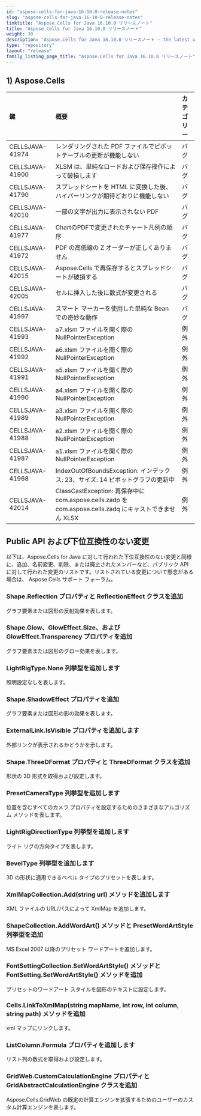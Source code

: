 ```yaml
---
id: "aspose-cells-for-java-16-10-0-release-notes"
slug: "aspose-cells-for-java-16-10-0-release-notes"
linktitle: "Aspose.Cells for Java 16.10.0 リリースノート"
title: "Aspose.Cells for Java 16.10.0 リリースノート"
weight: 30
description: "Aspose.Cells for Java 16.10.0 リリースノート – the latest updates and fixes."
type: "repository"
layout: "release"
family_listing_page_title: "Aspose.Cells for Java 16.10.0 リリースノート"
---
```

## **1) Aspose.Cells**

|**鍵** |**概要** |**カテゴリー** |
|:- |:- |:- |
|CELLSJAVA-41974 |レンダリングされた PDF ファイルでピボットテーブルの更新が機能しない|バグ|
|CELLSJAVA-41900 |XLSM は、単純なロードおよび保存操作によって破損します|バグ|
|CELLSJAVA-41790 |スプレッドシートを HTML に変換した後、ハイパーリンクが期待どおりに機能しない|バグ|
|CELLSJAVA-42010 |一部の文字が出力に表示されない PDF|バグ|
|CELLSJAVA-41977 | ChartのPDFで変更されたチャート凡例の順序|バグ|
|CELLSJAVA-41972 |PDF の高低線の Z オーダーが正しくありません|バグ|
|CELLSJAVA-42015 |Aspose.Cells で再保存するとスプレッドシートが破損する|バグ|
|CELLSJAVA-42005 |セルに挿入した後に数式が変更される|バグ|
|CELLSJAVA-41997 |スマート マーカーを使用した単純な Bean での奇妙な動作|バグ|
|CELLSJAVA-41993 |a7.xlsm ファイルを開く際の NullPointerException|例外|
|CELLSJAVA-41992 |a6.xlsm ファイルを開く際の NullPointerException|例外|
|CELLSJAVA-41991 | a5.xlsm ファイルを開く際の NullPointerException|例外|
|CELLSJAVA-41990 | a4.xlsm ファイルを開く際の NullPointerException|例外|
|CELLSJAVA-41989 | a3.xlsm ファイルを開く際の NullPointerException|例外|
|CELLSJAVA-41988 | a2.xlsm ファイルを開く際の NullPointerException|例外|
|CELLSJAVA-41987 | a1.xlsm ファイルを開く際の NullPointerException|例外|
|CELLSJAVA-41968 | IndexOutOfBoundsException: インデックス: 23、サイズ: 14 ピボットグラフの更新中|例外|
|CELLSJAVA-42014 |ClassCastException: 再保存中に com.aspose.cells.zadp を com.aspose.cells.zadq にキャストできません XLSX|例外|
## **Public API および下位互換性のない変更**
以下は、Aspose.Cells for Java に対して行われた下位互換性のない変更と同様に、追加、名前変更、削除、または廃止されたメンバーなど、パブリック API に対して行われた変更のリストです。リストされている変更について懸念がある場合は、 Aspose.Cells サポート フォーラム。
### **Shape.Reflection プロパティと ReflectionEffect クラスを追加**
グラフ要素または図形の反射効果を表します。
### **Shape.Glow、GlowEffect.Size、および GlowEffect.Transparency プロパティを追加**
グラフ要素または図形のグロー効果を表します。
### **LightRigType.None 列挙型を追加します**
照明設定なしを表します。
### **Shape.ShadowEffect プロパティを追加**
グラフ要素または図形の影の効果を表します。
### **ExternalLink.IsVisible プロパティを追加します**
外部リンクが表示されるかどうかを示します。
### **Shape.ThreeDFormat プロパティと ThreeDFormat クラスを追加**
形状の 3D 形式を取得および設定します。
### **PresetCameraType 列挙型を追加します**
位置を含むすべてのカメラ プロパティを設定するためのさまざまなアルゴリズム メソッドを表します。
### **LightRigDirectionType 列挙型を追加します**
ライト リグの方向タイプを表します。
### **BevelType 列挙型を追加します**
3D の形状に適用できるベベル タイプのプリセットを表します。
### **XmlMapCollection.Add(string url) メソッドを追加します**
XML ファイルの URL/パスによって XmlMap を追加します。
### **ShapeCollection.AddWordArt() メソッドと PresetWordArtStyle 列挙型を追加**
MS Excel 2007 以降のプリセット ワードアートを追加します。
### **FontSettingCollection.SetWordArtStyle() メソッドと FontSetting.SetWordArtStyle() メソッドを追加**
プリセットのワードアート スタイルを図形のテキストに設定します。
### **Cells.LinkToXmlMap(string mapName, int row, int column, string path) メソッドを追加**
xml マップにリンクします。
### **ListColumn.Formula プロパティを追加します**
リスト列の数式を取得および設定します。
### **GridWeb.CustomCalculationEngine プロパティと GridAbstractCalculationEngine クラスを追加**
Aspose.Cells.GridWeb の既定の計算エンジンを拡張するためのユーザーのカスタム計算エンジンを表します。
